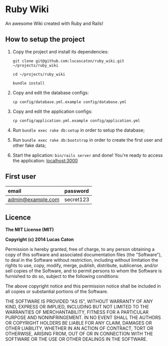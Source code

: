 # Ruby Wiki

An awesome Wiki created with Ruby and Rails!

## How to setup the project

1. Copy the project and install its dependencies:

    `git clone git@github.com:lucascaton/ruby_wiki.git ~/projects/ruby_wiki`

    `cd ~/projects/ruby_wiki`

    `bundle install`

2. Copy and edit the database configs:

    `cp config/database.yml.example config/database.yml`

3. Copy and edit the application configs:

    `cp config/application.yml.example config/application.yml`

4. Run `bundle exec rake db:setup` in order to setup the database;

5. Run `bundle exec rake db:bootstrap` in order to create the first user and other fake data;

6. Start the aplication: `bin/rails server` and done! You're ready to access the application: [localhost:3000](http://localhost:3000)

## First user

| email             | password  |
| :---------------- | :-------- |
| admin@example.com | secret123 |

## Licence

**The MIT License (MIT)**

**Copyright (c) 2014 Lucas Caton**

Permission is hereby granted, free of charge, to any person obtaining a copy of this software and associated documentation files (the "Software"), to deal in the Software without restriction, including without limitation the rights to use, copy, modify, merge, publish, distribute, sublicense, and/or sell copies of the Software, and to permit persons to whom the Software is furnished to do so, subject to the following conditions:

The above copyright notice and this permission notice shall be included in all copies or substantial portions of the Software.

THE SOFTWARE IS PROVIDED "AS IS", WITHOUT WARRANTY OF ANY KIND, EXPRESS OR IMPLIED, INCLUDING BUT NOT LIMITED TO THE WARRANTIES OF MERCHANTABILITY, FITNESS FOR A PARTICULAR PURPOSE AND NONINFRINGEMENT. IN NO EVENT SHALL THE AUTHORS OR COPYRIGHT HOLDERS BE LIABLE FOR ANY CLAIM, DAMAGES OR OTHER LIABILITY, WHETHER IN AN ACTION OF CONTRACT, TORT OR OTHERWISE, ARISING FROM, OUT OF OR IN CONNECTION WITH THE SOFTWARE OR THE USE OR OTHER DEALINGS IN THE SOFTWARE.

